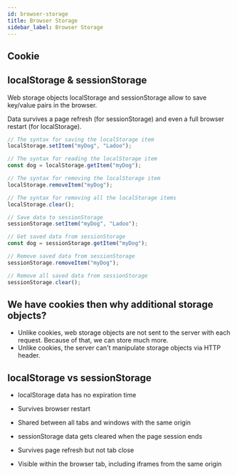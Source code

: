 ```yaml
---
id: browser-storage
title: Browser Storage
sidebar_label: Browser Storage
---
```


## Cookie

## localStorage & sessionStorage

Web storage objects localStorage and sessionStorage allow to save key/value pairs in the browser.

Data survives a page refresh (for sessionStorage) and even a full browser restart (for localStorage).

```js
// The syntax for saving the localStorage item
localStorage.setItem("myDog", "Ladoo");

// The syntax for reading the localStorage item
const dog = localStorage.getItem("myDog");

// The syntax for removing the localStorage item
localStorage.removeItem("myDog");

// The syntax for removing all the localStorage items
localStorage.clear();
```

```js
// Save data to sessionStorage
sessionStorage.setItem("myDog", "Ladoo");

// Get saved data from sessionStorage
const dog = sessionStorage.getItem("myDog");

// Remove saved data from sessionStorage
sessionStorage.removeItem("myDog");

// Remove all saved data from sessionStorage
sessionStorage.clear();
```

## We have cookies then why additional storage objects?

- Unlike cookies, web storage objects are not sent to the server with each request. Because of that, we can store much more.
- Unlike cookies, the server can't manipulate storage objects via HTTP header.

## localStorage vs sessionStorage

- localStorage data has no expiration time
- Survives browser restart
- Shared between all tabs and windows with the same origin

- sessionStorage data gets cleared when the page session ends
- Survives page refresh but not tab close
- Visible within the browser tab, including iframes from the same origin
